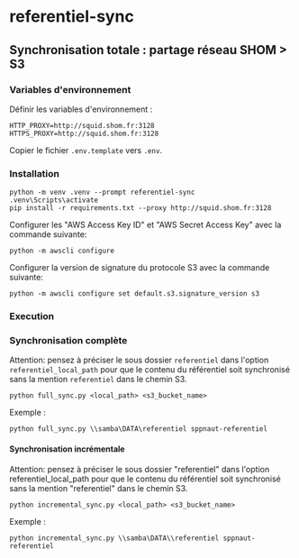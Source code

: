 # referentiel-sync

## Synchronisation totale : partage réseau SHOM > S3

### Variables d'environnement

Définir les variables d'environnement :

```
HTTP_PROXY=http://squid.shom.fr:3128
HTTPS_PROXY=http://squid.shom.fr:3128
```

Copier le fichier `.env.template` vers `.env`.

### Installation

```
python -m venv .venv --prompt referentiel-sync
.venv\Scripts\activate
pip install -r requirements.txt --proxy http://squid.shom.fr:3128
```

Configurer les "AWS Access Key ID" et "AWS Secret Access Key" avec la commande suivante:

```
python -m awscli configure
```

Configurer la version de signature du protocole S3 avec la commande suivante:

```
python -m awscli configure set default.s3.signature_version s3
```

### Execution

### Synchronisation complète

Attention: pensez à préciser le sous dossier `referentiel` dans l'option `referentiel_local_path` pour que le contenu du référentiel soit synchronisé sans la mention `referentiel` dans le chemin S3.

```
python full_sync.py <local_path> <s3_bucket_name>
```

Exemple :

```
python full_sync.py \\samba\DATA\referentiel sppnaut-referentiel
```

#### Synchronisation incrémentale

Attention: pensez à préciser le sous dossier "referentiel" dans l'option referentiel_local_path pour que le contenu du référentiel soit synchronisé sans la mention "referentiel" dans le chemin S3.

```
python incremental_sync.py <local_path> <s3_bucket_name>
```

Exemple :

```
python incremental_sync.py \\samba\DATA\\referentiel sppnaut-referentiel
```

